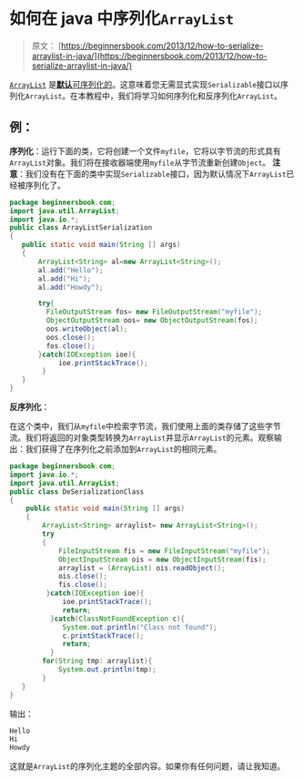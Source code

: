 # 如何在 java 中序列化`ArrayList`

> 原文： [https://beginnersbook.com/2013/12/how-to-serialize-arraylist-in-java/](https://beginnersbook.com/2013/12/how-to-serialize-arraylist-in-java/)

[`ArrayList`](https://docs.oracle.com/javase/6/docs/api/java/util/ArrayList.html) 是[**默认**可序列化的](https://docs.oracle.com/javase/6/docs/api/java/io/Serializable.html)。这意味着您无需显式实现`Serializable`接口以序列化`ArrayList`。在本教程中，我们将学习如何序列化和反序列化`ArrayList`。

## 例：

**序列化**：运行下面的类，它将创建一个文件`myfile`，它将以字节流的形式具有`ArrayList`对象。我们将在接收器端使用`myfile`从字节流重新创建`Object`。 **注意**：我们没有在下面的类中实现`Serializable`接口，因为默认情况下`ArrayList`已经被序列化了。

```java
package beginnersbook.com;
import java.util.ArrayList;
import java.io.*;
public class ArrayListSerialization
{
   public static void main(String [] args)
   {
       ArrayList<String> al=new ArrayList<String>();
       al.add("Hello");
       al.add("Hi");
       al.add("Howdy");

       try{
         FileOutputStream fos= new FileOutputStream("myfile");
         ObjectOutputStream oos= new ObjectOutputStream(fos);
         oos.writeObject(al);
         oos.close();
         fos.close();
       }catch(IOException ioe){
            ioe.printStackTrace();
        }
   }
}
```

**反序列化**：

在这个类中，我们从`myfile`中检索字节流，我们使用上面的类存储了这些字节流。我们将返回的对象类型转换为`ArrayList`并显示`ArrayList`的元素。观察输出：我们获得了在序列化之前添加到`ArrayList`的相同元素。

```java
package beginnersbook.com;
import java.io.*;
import java.util.ArrayList;
public class DeSerializationClass 
{
    public static void main(String [] args)
    {
        ArrayList<String> arraylist= new ArrayList<String>();
        try
        {
            FileInputStream fis = new FileInputStream("myfile");
            ObjectInputStream ois = new ObjectInputStream(fis);
            arraylist = (ArrayList) ois.readObject();
            ois.close();
            fis.close();
         }catch(IOException ioe){
             ioe.printStackTrace();
             return;
          }catch(ClassNotFoundException c){
             System.out.println("Class not found");
             c.printStackTrace();
             return;
          }
        for(String tmp: arraylist){
            System.out.println(tmp);
        }
   }
}
```

输出：

```java
Hello
Hi
Howdy
```

这就是`ArrayList`的序列化主题的全部内容。如果你有任何问题，请让我知道。
